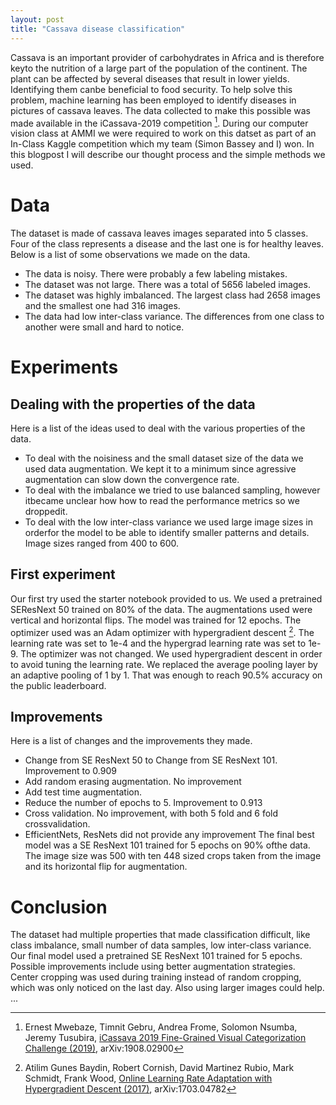 ```yaml
---
layout: post
title: "Cassava disease classification"
---
```

Cassava is an important provider of carbohydrates in Africa and is therefore keyto the nutrition of a large part of the population of the continent.  The plant can be affected by several diseases that result in lower yields.  Identifying them canbe beneficial to food security. To help solve this problem, machine learning has been employed to identify diseases in pictures of cassava leaves. The data collected to make this possible was made available in the iCassava-2019 competition [^1]. During our computer vision class at AMMI we were required to work on this datset as part of an In-Class Kaggle competition which my team (Simon Bassey and I) won. In this blogpost I will describe our thought process and the simple methods we used.
# Data 
The dataset is made of cassava leaves images separated into 5 classes. Four of the class represents a disease and the last one is for healthy leaves. 
Below is a list of some observations we made on the data.
- The data is noisy. There were probably a few labeling mistakes.
- The dataset was not large. There was a total of 5656 labeled images.
- The dataset was highly imbalanced. The largest class had 2658 images and the smallest one had 316 images. 
- The data had low inter-class variance. The differences from one class to another were small and hard to notice.
# Experiments
## Dealing with the properties of the data
Here is a list of the ideas used to deal with the various properties of the data.
- To deal with the noisiness and the small dataset size of the data we used data augmentation. We kept it to a minimum since agressive augmentation can slow down the convergence rate.
- To deal with the imbalance we tried to use balanced sampling, however itbecame unclear how how to read the performance metrics so we droppedit.
- To deal with the low inter-class variance we used large image sizes in orderfor the model to be able to identify smaller patterns and details. Image sizes ranged from 400 to 600.
## First experiment
Our first try used the starter notebook provided to us. We used a pretrained SEResNext 50 trained on 80% of the data. The augmentations used were vertical and horizontal flips. The model was trained for 12 epochs. The optimizer used was an Adam optimizer with hypergradient descent [^2]. The learning rate was set to 1e-4 and the hypergrad learning rate was set to 1e-9. The optimizer was not changed. We used hypergradient descent in order to avoid tuning the learning rate. We replaced the average pooling layer by an adaptive pooling of 1 by 1. That was enough to reach 90.5% accuracy on the public leaderboard.
## Improvements
Here is a list of changes and the improvements they made.
- Change from SE ResNext 50 to Change from SE ResNext 101. Improvement to 0.909
- Add random erasing augmentation. No improvement
- Add test time augmentation.
- Reduce the number of epochs to 5. Improvement to 0.913
- Cross validation. No improvement, with both 5 fold and 6 fold crossvalidation.
- EfficientNets, ResNets did not provide any improvement
The final best model was a SE ResNext 101 trained for 5 epochs on 90% ofthe data. The image size was 500 with ten 448 sized crops taken from the image and its horizontal flip for augmentation.
# Conclusion
The dataset had multiple properties that made classification difficult, like class imbalance, small number of data samples, low inter-class variance. Our final model used a pretrained SE ResNext 101 trained for 5 epochs. Possible improvements include using better augmentation strategies. Center cropping was used during training instead of random cropping,  which was only noticed on the last day. Also using larger images could help.
...
[^1]: Ernest Mwebaze, Timnit Gebru, Andrea Frome, Solomon Nsumba, Jeremy Tusubira, [iCassava 2019 Fine-Grained Visual Categorization Challenge (2019)](https://arxiv.org/abs/1908.02900), arXiv:1908.02900
[^2]: Atilim Gunes Baydin, Robert Cornish, David Martinez Rubio, Mark Schmidt, Frank Wood, [Online Learning Rate Adaptation with Hypergradient Descent (2017)](https://arxiv.org/abs/1703.04782), arXiv:1703.04782
